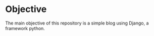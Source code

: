# Objective
The main objective of this repository is a simple blog using Django, a framework python.
